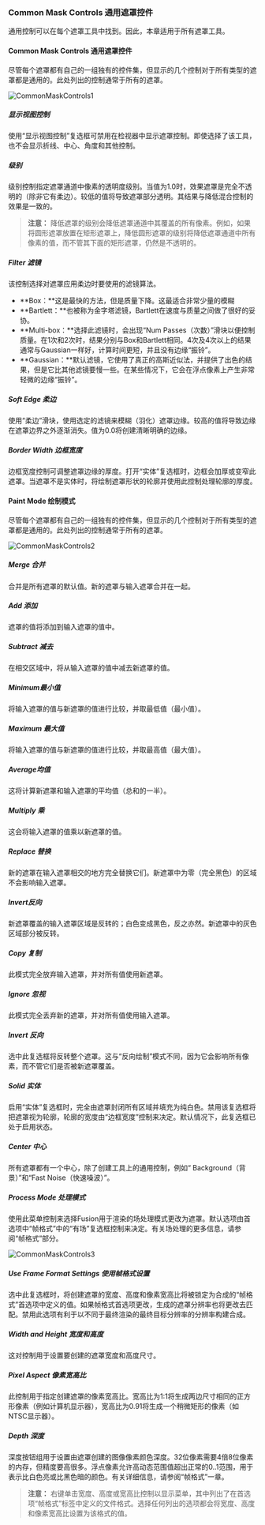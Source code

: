 ### Common Mask Controls 通用遮罩控件

通用控制可以在每个遮罩工具中找到。因此，本章适用于所有遮罩工具。

#### Common Mask Controls 通用遮罩控件

尽管每个遮罩都有自己的一组独有的控件集，但显示的几个控制对于所有类型的遮罩都是通用的。此处列出的控制通常于所有的遮罩。

![CommonMaskControls1](images/CommonMaskControls1.png)

##### 显示视图控制

使用“显示视图控制”复选框可禁用在检视器中显示遮罩控制。即使选择了该工具，也不会显示折线、中心、角度和其他控制。

##### 级别

级别控制指定遮罩通道中像素的透明度级别。当值为1.0时，效果遮罩是完全不透明的（除非它有柔边）。较低的值将导致遮罩部分透明。其结果与降低混合控制的效果是一致的。

> **注意：** 降低遮罩的级别会降低遮罩通道中其覆盖的所有像素。例如，如果将圆形遮罩放置在矩形遮罩上，降低圆形遮罩的级别将降低遮罩通道中所有像素的值，而不管其下面的矩形遮罩，仍然是不透明的。

##### Filter 滤镜

该控制选择对遮罩应用柔边时要使用的滤镜算法。

- **Box：**这是最快的方法，但是质量下降。这最适合非常少量的模糊
- **Bartlett：**也被称为金字塔滤镜，Bartlett在速度与质量之间做了很好的妥协。
- **Multi-box：**选择此滤镜时，会出现“Num Passes（次数）”滑块以便控制质量。在1次和2次时，结果分别与Box和Bartlett相同。4次及4次以上的结果通常与Gaussian一样好，计算时间更短，并且没有边缘“振铃”。
- **Gaussian：**默认滤镜，它使用了真正的高斯近似法，并提供了出色的结果，但是它比其他滤镜要慢一些。在某些情况下，它会在浮点像素上产生非常轻微的边缘“振铃”。

##### Soft Edge 柔边

使用“柔边”滑块，使用选定的滤镜来模糊（羽化）遮罩边缘。较高的值将导致边缘在遮罩边界之外逐渐消失。值为0.0将创建清晰明确的边缘。

##### Border Width 边框宽度

边框宽度控制可调整遮罩边缘的厚度。打开“实体”复选框时，边框会加厚或变窄此遮罩。当遮罩不是实体时，将绘制遮罩形状的轮廓并使用此控制处理轮廓的厚度。

#### Paint Mode 绘制模式

尽管每个遮罩都有自己的一组独有的控件集，但显示的几个控制对于所有类型的遮罩都是通用的。此处列出的控制通常于所有的遮罩。

![CommonMaskControls2](images/CommonMaskControls2.png)

##### Merge 合并

合并是所有遮罩的默认值。新的遮罩与输入遮罩合并在一起。

##### Add 添加

遮罩的值将添加到输入遮罩的值中。

##### Subtract 减去

在相交区域中，将从输入遮罩的值中减去新遮罩的值。

##### Minimum最小值

将输入遮罩的值与新遮罩的值进行比较，并取最低值（最小值）。

##### Maximum 最大值

将输入遮罩的值与新遮罩的值进行比较，并取最高值（最大值）。

##### Average均值

这将计算新遮罩和输入遮罩的平均值（总和的一半）。

##### Multiply 乘

这会将输入遮罩的值乘以新遮罩的值。

##### Replace 替换

新的遮罩在输入遮罩相交的地方完全替换它们。新遮罩中为零（完全黑色）的区域不会影响输入遮罩。

##### Invert反向

新遮罩覆盖的输入遮罩区域是反转的；白色变成黑色，反之亦然。新遮罩中的灰色区域部分被反转。

##### Copy 复制

此模式完全放弃输入遮罩，并对所有值使用新遮罩。

##### Ignore 忽视

此模式完全丢弃新的遮罩，并对所有值使用输入遮罩。

##### Invert 反向

选中此复选框将反转整个遮罩。这与“反向绘制”模式不同，因为它会影响所有像素，而不管它们是否被新遮罩覆盖。

##### Solid 实体

启用“实体”复选框时，完全由遮罩封闭所有区域并填充为纯白色。禁用该复选框将把遮罩视为轮廓，轮廓的宽度由“边框宽度”控制来决定。默认情况下，此复选框已处于启用状态。

##### Center 中心

所有遮罩都有一个中心，除了创建工具上的通用控制，例如“ Background（背景）”和“Fast Noise（快速噪波）”。

##### Process Mode 处理模式

使用此菜单控制来选择Fusion用于渲染的场处理模式更改为遮罩。默认选项由首选项中“帧格式”中的“有场”复选框控制来决定。有关场处理的更多信息，请参阅“帧格式”部分。

![CommonMaskControls3](images/CommonMaskControls1.png)

##### Use Frame Format Settings 使用帧格式设置

选中此复选框时，将创建遮罩的宽度、高度和像素宽高比将被锁定为合成的“帧格式”首选项中定义的值。如果帧格式首选项更改，生成的遮罩分辨率也将更改去匹配。禁用此选项有利于以不同于最终渲染的最终目标分辨率的分辨率构建合成。

##### Width and Height 宽度和高度

这对控制用于设置要创建的遮罩宽度和高度尺寸。

##### Pixel Aspect 像素宽高比

此控制用于指定创建遮罩的像素宽高比。宽高比为1:1将生成两边尺寸相同的正方形像素（例如计算机显示器），宽高比为0.91将生成一个稍微矩形的像素（如NTSC显示器）。

##### Depth 深度

深度按钮组用于设置由遮罩创建的图像像素颜色深度。32位像素需要4倍8位像素的内存，但精度要高很多。浮点像素允许高动态范围值超出正常的0..1范围，用于表示比白色亮或比黑色暗的颜色。有关详细信息，请参阅“帧格式”一章。

> **注意：** 右键单击宽度、高度或宽高比控制以显示菜单，其中列出了在首选项“帧格式”标签中定义的文件格式。选择任何列出的选项都会将宽度、高度和像素宽高比设置为该格式的值。
